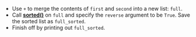 + Use `+` to merge the contents of `first` and `second` into a new list: `full`.
+ Call [**sorted()**](https://docs.python.org/3/library/functions.html#sorted) on `full` and specify the `reverse` argument to be `True`. Save the sorted list as `full_sorted`.
+ Finish off by printing out `full_sorted`.